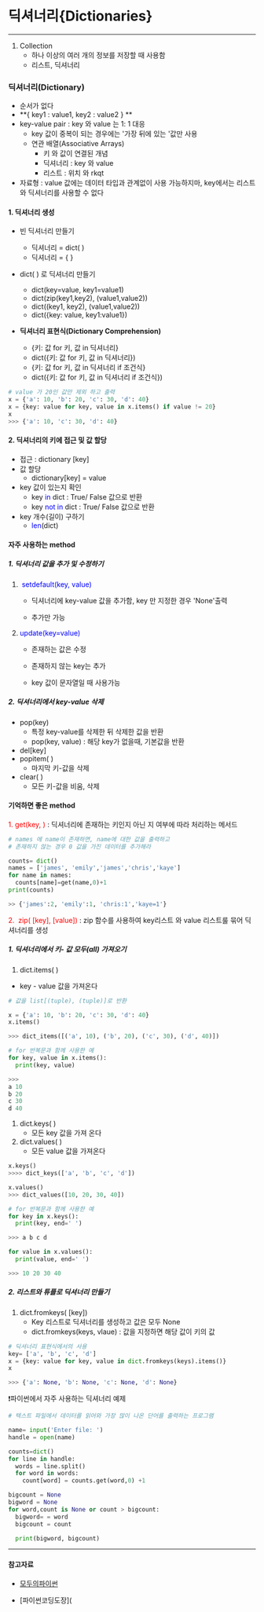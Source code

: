 # 딕셔너리{Dictionaries}

___

1. Collection
   * 하나 이상의 여러 개의 정보를 저장할 때 사용함 
   * 리스트, 딕셔너리



### 딕셔너리(Dictionary)

* 순서가 없다 
* **{ key1 : value1, key2 : value2 } **
* key-value pair : key 와 value 는 1: 1 대응 
  * key 값이 중복이 되는 경우에는 '가장 뒤에 있는 '값만 사용 
  * 연관 배열(Associative Arrays)
    * 키 와 값이 연결된 개념 
    * 딕셔너리 : key 와 value
    * 리스트 : 위치 와 rkqt 
* 자료형 : value 값에는 데이터 타입과 관계없이 사용 가능하지마, key에서는 리스트와 딕셔너리를 사용할 수 없다



#### 1. 딕셔너리 생성 

* 빈 딕셔너리 만들기 
  * 딕셔너리 = dict( )
  * 딕셔너리 = { }

* dict( ) 로 딕셔너리 만들기 
  * dict(key=value, key1=value1)
  * dict(zip(key1,key2), (value1,value2))
  * dict((key1, key2), (value1,value2))
  * dict({key: value, key1:value1})



* **딕셔너리 표현식(Dictionary Comprehension)**
  * {키: 값 for 키, 값 in 딕셔너리}
  * dict({키: 값 for 키, 값 in 딕셔너리})
  * {키: 값 for 키, 값 in 딕셔너리 if 조건식}
  * dict({키: 값 for 키, 값 in 딕셔너리 if 조건식})

```python
# value 가 20인 값만 제외 하고 출력
x = {'a': 10, 'b': 20, 'c': 30, 'd': 40}
x = {key: value for key, value in x.items() if value != 20}
x
>>> {'a': 10, 'c': 30, 'd': 40}
```



#### 2. 딕셔너리의 키에 접근 및 값 할당

* 접근 : dictionary [key]
* 값 할당 
  * dictionary[key] = value
* key  값이 있는지 확인
  * key <span style="color:blue">in</span> dict :  True/ False 값으로 반환
  * key <span style="color:blue">not in</span> dict : True/ False 값으로 반환
* key 개수(길이) 구하기
  * <span style="color:blue">len</span>(dict)



#### 자주 사용하는 method

##### 1. 딕셔너리 값을 추가 및 수정하기

1. <span style="color:blue"> setdefault(key, value)</span> 

   * 딕셔너리에 key-value 값을 추가함, key 만 지정한 경우 'None'출력

   * 추가만 가능 

2. <span style="color:blue">update(key=value)</span>  

   * 존재하는 값은 수정

   * 존재하지 않는 key는 추가

   * key 값이 문자열일 때 사용가능 



##### 2. 딕셔너리에서 key-value 삭제

* pop(key) 
  * 특정 key-value를 삭제한 뒤 삭제한 값을 반환 
  * pop(key, value) : 해당 key가 없을때, 기본값을 반환 
* del[key]
* popitem( ) 
  *  마지막 키-값을 삭제
* clear( )
  * 모든 키-값을 비움, 삭제

#### 기억하면 좋은 method

 <span style="color:red">1. get(key, )</span> : 딕셔너리에 존재하는 키인지 아닌 지 여부에 따라 처리하는 메서드 

```python
# names 에 name이 존재하면, name에 대한 값을 출력하고
# 존재하지 않는 경우 0 값을 가진 데이터를 추가해라 

counts= dict()
names = ['james', 'emily','james','chris','kaye']
for name in names:
  counts[name]=get(name,0)+1
print(counts)

>> {'james':2, 'emily':1, 'chris:1','kaye=1'}
```



<span style="color:red">2.  zip( [key], [value])</span> : zip 함수를 사용하여 key리스트 와 value 리스트룰 묶어 딕셔너리를 생성 



##### 1. 딕셔너리에서 키- 값 모두(all) 가져오기 

1.  dict.items( )
   * key - value 값을 가져온다 

```python
# 값을 list[(tuple), (tuple)]로 반환

x = {'a': 10, 'b': 20, 'c': 30, 'd': 40}
x.items()

>>> dict_items([('a', 10), ('b', 20), ('c', 30), ('d', 40)])
```

```python
# for 반복문과 함께 사용한 예 
for key, value in x.items():
  print(key, value)

>>> 
a 10
b 20
c 30
d 40
```

1. dict.keys( ) 
   * 모든 key 값을 가져 온다
2. dict.values( )
   * 모든 value 값을 가져온다 

```python
x.keys()
>>>> dict_keys(['a', 'b', 'c', 'd'])

x.values()
>>> dict_values([10, 20, 30, 40])
```

```python
# for 반복문과 함께 사용한 예 
for key in x.keys():
  print(key, end=' ')

>>> a b c d

for value in x.values():
  print(value, end=' ')

>>> 10 20 30 40
```



##### 2. 리스트와 튜플로 딕셔너리 만들기

1. dict.fromkeys( [key])
   * Key 리스트로 딕셔너리를 생성하고 값은 모두 None
   * dict.fromkeys(keys, vlaue) : 값을 지정하면 해당 값이 키의 값

```python
# 딕셔너리 표현식에서의 사용 
key= ['a', 'b', 'c', 'd']
x = {key: value for key, value in dict.fromkeys(keys).items()}
x

>>> {'a': None, 'b': None, 'c': None, 'd': None}
```



❗️파이썬에서 자주 사용하는 딕셔너리 예제 

```python
# 텍스트 파일에서 데이터를 읽어와 가장 많이 나온 단어를 출력하는 프로그램 

name= input('Enter file: ')
handle = open(name)

counts=dict()
for line in handle:
  words = line.split()
  for word in words:
    count[word] = counts.get(word,0) +1

bigcount = None
bigword = None
for word,count is None or count > bigcount:
  bigword= = word
  bigcount = count

  print(bigword, bigcount)
```



____

#### 참고자료

* [모두의파이썬](https://www.boostcourse.org/cs122/lecture/315107)

* [파이썬코딩도장](